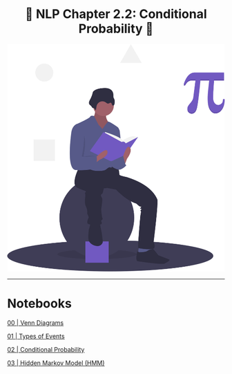 <h1 align='center'>💬 NLP Chapter 2.2: Conditional Probability 💬</h1>

<div align="center">
  <img src='./src/read-me-images/math.svg' alt='Documents' />
</div>

---

# Notebooks

[00 | Venn Diagrams](https://www.kaggle.com/code/dsfelix/00-venn-diagrams)

[01 | Types of Events](https://www.kaggle.com/code/dsfelix/01-types-of-events)

[02 | Conditional Probability](https://www.kaggle.com/code/dsfelix/02-conditional-probability)

[03 | Hidden Markov Model (HMM)](https://www.kaggle.com/code/dsfelix/03-hidden-markov-model-hmm)
